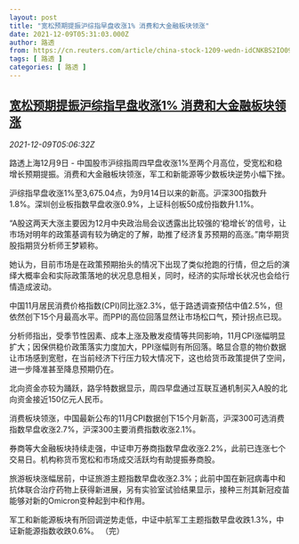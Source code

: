```yaml
---
layout: post
title: "宽松预期提振沪综指早盘收涨1% 消费和大金融板块领涨"
date: 2021-12-09T05:31:03.000Z
author: 路透
from: https://cn.reuters.com/article/china-stock-1209-wedn-idCNKBS2IO09Z
tags: [ 路透 ]
categories: [ 路透 ]
---
```

<!--1639027863000-->
[宽松预期提振沪综指早盘收涨1% 消费和大金融板块领涨](https://cn.reuters.com/article/china-stock-1209-wedn-idCNKBS2IO09Z)
------

<div>
<div><i>2021-12-09T05:06:32Z</i></div><p>路透上海12月9日 - 中国股市沪综指周四早盘收涨1%至两个月高位，受宽松和稳增长预期提振。消费和大金融板块领涨，军工和新能源等少数板块逆势小幅下挫。</p><p>沪综指早盘收涨1%至3,675.04点，为9月14日以来的新高。沪深300指数升1.8%。深圳创业板指数早盘收涨0.9%，上证科创板50成份指数升1.1%。</p><p>“A股这两天大涨主要因为12月中央政治局会议透露出比较强的‘稳增长’的信号，让市场对明年的政策基调有较为确定的了解，助推了经济复苏预期的高涨。”南华期货股指期货分析师王梦颖称。</p><p>她认为，目前市场是在政策预期抬头的情况下出现了类似抢跑的行情，但之后的演绎大概率会和实际政策落地的状况息息相关，同时，经济的实际增长状况也会给行情造成波动。</p><p>中国11月居民消费价格指数(CPI)同比涨2.3%，低于路透调查预估中值2.5%，但依然创下15个月最高水平。而PPI的高位回落显然让市场松口气，预计拐点已现。</p><p>分析师指出，受季节性因素、成本上涨及散发疫情等共同影响，11月CPI涨幅明显扩大；因保供稳价政策落实力度加大，PPI涨幅则有所回落。略显合意的物价数据让市场感到宽慰，在当前经济下行压力较大情况下，这也给货币政策提供了空间，进一步降准甚至降息预期仍在。</p><p>北向资金亦较为踊跃，路孚特数据显示，周四早盘通过互联互通机制买入A股的北向资金接近150亿元人民币。</p><p>消费板块领涨，中国最新公布的11月CPI数据创下15个月新高，沪深300可选消费指数早盘收涨2.7%，沪深300主要消费指数收涨2.1%。</p><p>券商等大金融板块持续走强，中证申万券商指数早盘收涨2.2%，此前已连涨七个交易日。机构称货币宽松和市场成交活跃均有助提振券商股。</p><p>旅游板块涨幅居前，中证旅游主题指数早盘收涨2.3%；此前中国在新冠病毒中和抗体联合治疗药物上获得新进展，另有实验室试验结果显示，接种三剂其新冠疫苗能够对新的Omicron变种起到中和作用。</p><p>军工和新能源板块有所回调逆势走低，中证中航军工主题指数早盘收跌1.3%，中证新能源指数收跌0.6%。 （完）</p>
</div>
